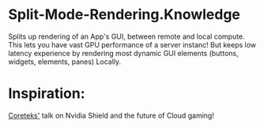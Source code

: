 # Split-Mode-Rendering.Knowledge
Splits up rendering of an App's GUI, between remote and local compute. This lets you have vast GPU performance of a server instanc! But keeps low latency experience by rendering most dynamic GUI elements (buttons, widgets, elements, panes) Locally.

# Inspiration:
[Coreteks'](https://www.youtube.com/@Coreteks) talk on Nvidia Shield and the future of Cloud gaming!
